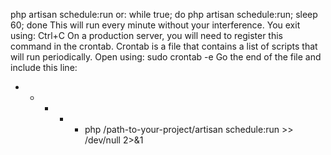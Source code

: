 php artisan schedule:run
or: 
while true; do php artisan schedule:run; sleep 60; done
This will run every minute without your interference. You exit using: Ctrl+C
On a production server, you will need to register this command in the crontab. Crontab is a file that contains a list of scripts that will run periodically. Open using:
sudo crontab -e
Go the end of the file and include this line:
* * * * * php /path-to-your-project/artisan schedule:run >> /dev/null 2>&1
